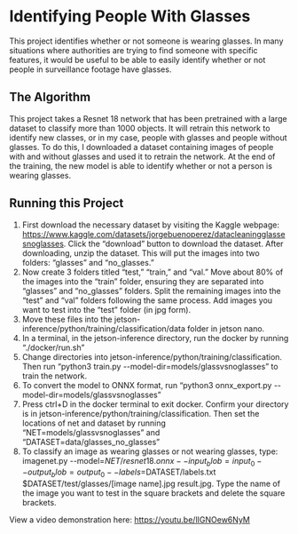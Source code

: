 # Identifying People With Glasses
This project identifies whether or not someone is wearing glasses. In many situations where authorities are trying to find someone with specific features, it would be useful to be able to easily identify whether or not people in surveillance footage have glasses.
## The Algorithm
This project takes a Resnet 18 network that has been pretrained with  a large dataset to classify more than 1000 objects. It will retrain this network to identify new classes, or in my case, people with glasses and people without glasses. To do this, I downloaded a dataset containing images of people with and without glasses and used it to retrain the network. At the end of the training, the new model is able to identify whether or not a person is wearing glasses.
## Running this Project
1. First download the necessary dataset by visiting the Kaggle webpage: https://www.kaggle.com/datasets/jorgebuenoperez/datacleaningglassesnoglasses. Click the “download” button to download the dataset. After downloading, unzip the dataset. This will put the images into two folders: “glasses” and “no_glasses.” 
2. Now create 3 folders titled “test,” “train,” and “val.” Move about 80% of the images into the “train” folder, ensuring they are separated into “glasses” and “no_glasses” folders. Split the remaining images into the “test” and “val” folders following the same process. Add images you want to test into the “test” folder (in jpg form). 
3. Move these files into the jetson-inference/python/training/classification/data folder in jetson nano. 
4. In a terminal, in the jetson-inference directory, run the docker by running “./docker/run.sh”
5. Change directories into jetson-inference/python/training/classification. Then run “python3 train.py --model-dir=models/glassvsnoglasses” to train the network.
6. To convert the model to ONNX format, run “python3 onnx_export.py --model-dir=models/glassvsnoglasses”
7. Press ctrl+D in the docker terminal to exit docker. Confirm your directory is in jetson-inference/python/training/classification. Then set the locations of net and dataset by running “NET=models/glassvsnoglasses” and “DATASET=data/glasses_no_glasses” 
8. To classify an image as wearing glasses or not wearing glasses, type: imagenet.py --model=$NET/resnet18.onnx --input_blob=input_0 --output_blob=output_0 --labels=$DATASET/labels.txt $DATASET/test/glasses/[image name].jpg result.jpg. Type the name of the image you want to test in the square brackets and delete the square brackets.

View a video demonstration here: https://youtu.be/lIGNOew6NyM
